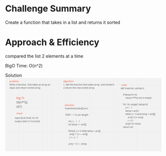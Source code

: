 # Challenge Summary
Create a function that takes in a list and returns it sorted 

# Approach & Efficiency
compared the list 2 elements at a time 

BigO Time: O(n^2) 

Solution
![](code26.png)